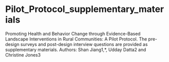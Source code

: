 # Pilot_Protocol_supplementary_materials
Promoting Health and Behavior Change through Evidence-Based Landscape Interventions in Rural Communities: A Pilot Protocol. The pre-design surveys and post-design interview questions are provided as supplementary materials.
Authors: Shan Jiang1,*, Udday Datta2 and Christine Jones3
